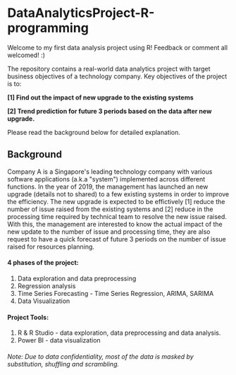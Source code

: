 # DataAnalyticsProject-R-programming
Welcome to my first data analysis project using R! Feedback or comment all welcomed! :)

The repository contains a real-world data analytics project with target business objectives of a technology company. 
Key objectives of the project is to:

**[1] Find out the impact of new upgrade to the existing systems**

**[2] Trend prediction for future 3 periods based on the data after new upgrade.** 

Please read the background below for detailed explanation. 


## Background
Company A is a Singapore's leading technology company with various software applications (a.k.a "system") implemented across different functions. In the year of 2019, the management has launched an new upgrade (details not to shared) to a few existing systems in order to improve the efficiency. The new upgrade is expected to be effictively [1] reduce the number of issue raised from the existing systems and [2] reduce in the processing time required by technical team to resolve the new issue raised. With this, the management are interested to know the actual impact of the new update to the number of issue and processing time, they are also request to have a quick forecast of future 3 periods on the number of issue raised for resources planning. 

#### **4 phases of the project:**
1. Data exploration and data preprocessing
2. Regression analysis 
3. Time Series Forecasting - Time Series Regression, ARIMA, SARIMA
4. Data Visualization

#### **Project Tools:**
1. R & R Studio - data exploration, data preprocessing and data analysis. 
2. Power BI - data visualization 

###### Note: Due to data confidentiality, most of the data is masked by substitution, shuffling and scrambling. 
